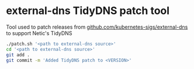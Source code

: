 # external-dns TidyDNS patch tool

Tool used to patch releases from [github.com/kubernetes-sigs/external-dns](https://github.com/kubernetes-sigs/external-dns) to support Netic's TidyDNS

```bash
./patch.sh '<path to external-dns source>'
cd '<path to external-dns source>'
git add .
git commit -m 'Added TidyDNS patch to <VERSION>'
```
